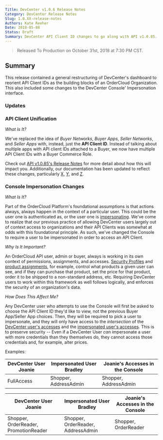 ```yaml
---
Title: DevCenter v1.0.6 Release Notes
Category: DevCenter Release Notes
Slug: 1.0.XX-release-notes
Authors: Kate Reeher
Date: 2018-05-08
Status: Draft
Summary: DevCenter API Client ID changes to go along with API v1.0.85.
---
```


> Released To Production on October 31st, 2018 at 7:30 PM CST.


## Summary

This release contained a general restructuring of DevCenter's dashboard to reorient API Client IDs as the building blocks of an OrderCloud Organization. This also included some changes to the DevCenter Console' Impersonation interface.

### Updates

### API Client Unification

*What Is It?*

We've replaced the idea of _Buyer Networks_, _Buyer Apps_, _Seller Networks_, and _Seller Apps_ with, instead, just the **API Client ID**. Instead of talking about multiple apps with API client IDs attached to a Buyer, we now have multiple API Client IDs with a Buyer Commerce Role.

Check out [API v1.0.85's Release Notes]({filename}../API-ReleaseNotes/v1.0.85.md) for more detail about how this will impact you. Additionally, our documentation has been updated to reflect these changes, particularly [X](), [Y](), and [Z]().

### Console Impersonation Changes

*What Is It?*

Part of the OrderCloud Platform's foundational assumptions is that actions always, always happen in the context of a particular user. This could be the user one is authenticated as, or the user one is [impersonating](). We've come to realize that our previous practice of allowing DevCenter users largely out of context access to organizations and their API Clients was somewhat at odds with this foundational principle. As such, we've changed the Console to require a user to be impersonated in order to access an API Client.

*Why Is It Important?*

An OrderCloud API user, admin or buyer, always is working in its own context of permissions, assignments, and accesses. [Security Profiles]() and [product assignments](), for example, control what products a given user can see, and if they can purchase that product, set the price for that product, order it to be shipped to a non-standard address, etc. Requiring DevCenter users to work within this framework as well follows logically, and enforces the security of an organization's data.

*How Does This Affect Me?*

Any DevCenter user who attempts to use the Console will first be asked to choose the API Client ID they'd like to view, not the previous Buyer App/Seller App choices. Then, they will be required to pick a user to impersonate, and they will only have access to the *intersection* of the [DevCenter user's accesses](https://developer.ordercloud.io/documentation/platform-guides/getting-started/using-the-dashboard/Navigation) and the [impersonated user's accesses](https://developer.ordercloud.io/documentation/platform-guides/authentication/security-profiles/SecurityOverview). This is to preserve security -- Even if a DevCenter User *can* impersonate a user with more credentials than they themselves do, they cannot access those credentials and, for example, alter prices.


Examples:

| DevCenter User Joanie | Impersonated User Bradley | Joanie's Accesses in the Console |
| --------------------- | ------------------------- | -------------------------------- |
| FullAccess            | Shopper, AddressAdmin     | Shopper, AddressAdmin            |

|         DevCenter User Joanie         |     Impersonated User Bradley      | Joanie's Accesses in the Console |
| ------------------------------------- | ---------------------------------- | -------------------------------- |
| Shopper, OrderReader, PromotionReader | Shopper, OrderReader, AddressAdmin | Shopper, OrderReader             |



